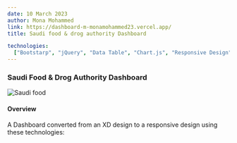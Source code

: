 ```yaml
---
date: 10 March 2023
author: Mona Mohammed
link: https://dashboard-m-monamohammed23.vercel.app/
title: Saudi food & drog authority Dashboard

technologies:
  ["Bootstarp", "jQuery", "Data Table", "Chart.js", "Responsive Design"]
---
```


### Saudi Food & Drog Authority Dashboard

![Saudi food](/images/product/profile.PNG)

#### Overview

A Dashboard converted from an XD design to a responsive design using these technologies:
